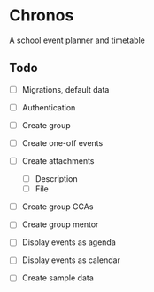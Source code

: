
# Chronos

A school event planner and timetable

## Todo

- [ ] Migrations, default data
- [ ] Authentication
- [ ] Create group
- [ ] Create one-off events
- [ ] Create attachments
	- [ ] Description
	- [ ] File
- [ ] Create group CCAs
- [ ] Create group mentor
- [ ] Display events as agenda
- [ ] Display events as calendar

- [ ] Create sample data
